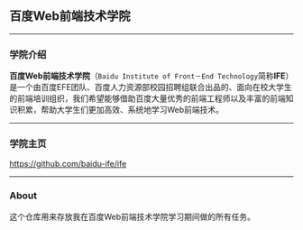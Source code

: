 ## 百度Web前端技术学院

-------------------------------------------

### 学院介绍

**百度Web前端技术学院**（`Baidu Institute of Front－End Technology`简称**IFE**）是一个由百度EFE团队、百度人力资源部校园招聘组联合出品的、面向在校大学生的前端培训组织，我们希望能够借助百度大量优秀的前端工程师以及丰富的前端知识积累，帮助大学生们更加高效、系统地学习Web前端技术。

----------------------------------

### 学院主页


https://github.com/baidu-ife/ife

----------------------------------

### About

这个仓库用来存放我在百度Web前端技术学院学习期间做的所有任务。